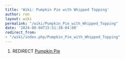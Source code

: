 ```yaml
---
title: 'Wiki: Pumpkin Pie with Whipped Topping'
author: ron
layout: wiki
permalink: "/wiki/Pumpkin_Pie_with_Whipped_Topping"
date: '2024-08-04T15:51:38-04:00'
redirect_from:
- "/wiki/index.php/Pumpkin_Pie_with_Whipped_Topping"
---
```


1.  REDIRECT [Pumpkin Pie](Pumpkin_Pie "wikilink")

